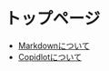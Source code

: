 # トップページ

- [Markdownについて](https://kk112-1.github.io/PublicSite/Markdown/Markdown%E8%B3%87%E6%96%99_md)
- [Copidlotについて](./Copidlot/Copidlot%E8%B3%87%E6%96%99_md)

